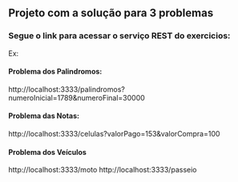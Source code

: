 ## Projeto com a solução para 3 problemas

### Segue o link para acessar o serviço REST do exercicios:

Ex: 
#### Problema dos Palindromos:
http://localhost:3333/palindromos?numeroInicial=1789&numeroFinal=30000

#### Problema das Notas:
http://localhost:3333/celulas?valorPago=153&valorCompra=100

#### Problema dos Veículos
http://localhost:3333/moto
http://localhost:3333/passeio
